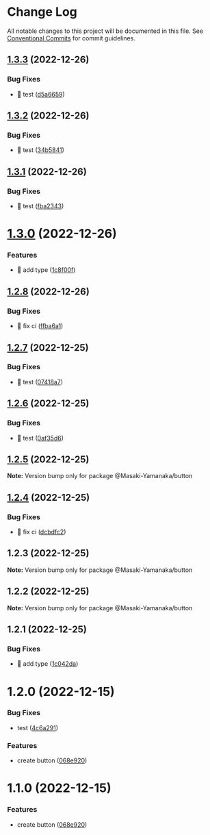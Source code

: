 # Change Log

All notable changes to this project will be documented in this file.
See [Conventional Commits](https://conventionalcommits.org) for commit guidelines.

## [1.3.3](https://github.com/Masaki-Yamanaka/template-component-library/compare/@Masaki-Yamanaka/button@1.3.2...@Masaki-Yamanaka/button@1.3.3) (2022-12-26)


### Bug Fixes

* 🐛 test ([d5a6659](https://github.com/Masaki-Yamanaka/template-component-library/commit/d5a66590044bc5987682f78e4539c75b55319b81))





## [1.3.2](https://github.com/Masaki-Yamanaka/template-component-library/compare/@Masaki-Yamanaka/button@1.3.1...@Masaki-Yamanaka/button@1.3.2) (2022-12-26)


### Bug Fixes

* 🐛 test ([34b5841](https://github.com/Masaki-Yamanaka/template-component-library/commit/34b58412e81486ae2e60411a2451ba74ce526100))





## [1.3.1](https://github.com/Masaki-Yamanaka/template-component-library/compare/@Masaki-Yamanaka/button@1.3.0...@Masaki-Yamanaka/button@1.3.1) (2022-12-26)


### Bug Fixes

* 🐛 test ([fba2343](https://github.com/Masaki-Yamanaka/template-component-library/commit/fba2343ca1324bd9031112e2b8e17ac74d4e8f7a))





# [1.3.0](https://github.com/Masaki-Yamanaka/template-component-library/compare/@Masaki-Yamanaka/button@1.2.8...@Masaki-Yamanaka/button@1.3.0) (2022-12-26)


### Features

* 🎸 add type ([1c8f00f](https://github.com/Masaki-Yamanaka/template-component-library/commit/1c8f00fe23325106895c25b5026af3b65ccafb7a))





## [1.2.8](https://github.com/Masaki-Yamanaka/template-component-library/compare/@Masaki-Yamanaka/button@1.2.7...@Masaki-Yamanaka/button@1.2.8) (2022-12-26)


### Bug Fixes

* 🐛 fix ci ([ffba6a1](https://github.com/Masaki-Yamanaka/template-component-library/commit/ffba6a19ad247bf0ad6702b3d442c8decee1ffca))





## [1.2.7](https://github.com/Masaki-Yamanaka/template-component-library/compare/@Masaki-Yamanaka/button@1.2.6...@Masaki-Yamanaka/button@1.2.7) (2022-12-25)


### Bug Fixes

* 🐛 test ([07418a7](https://github.com/Masaki-Yamanaka/template-component-library/commit/07418a77f17a277a06f3cf50a2abb8edc4365f90))





## [1.2.6](https://github.com/Masaki-Yamanaka/template-component-library/compare/@Masaki-Yamanaka/button@1.2.5...@Masaki-Yamanaka/button@1.2.6) (2022-12-25)


### Bug Fixes

* 🐛 test ([0af35d6](https://github.com/Masaki-Yamanaka/template-component-library/commit/0af35d6588d13ef8ea6abf9b65d5443644736e43))





## [1.2.5](https://github.com/Masaki-Yamanaka/template-component-library/compare/@Masaki-Yamanaka/button@1.2.4...@Masaki-Yamanaka/button@1.2.5) (2022-12-25)

**Note:** Version bump only for package @Masaki-Yamanaka/button





## [1.2.4](https://github.com/Masaki-Yamanaka/template-component-library/compare/@Masaki-Yamanaka/button@1.2.3...@Masaki-Yamanaka/button@1.2.4) (2022-12-25)


### Bug Fixes

* 🐛 fix ci ([dcbdfc2](https://github.com/Masaki-Yamanaka/template-component-library/commit/dcbdfc2e82d4d06a46d528a7e75a8c7e144c9b7a))





## 1.2.3 (2022-12-25)

**Note:** Version bump only for package @Masaki-Yamanaka/button





## 1.2.2 (2022-12-25)

**Note:** Version bump only for package @Masaki-Yamanaka/button





## 1.2.1 (2022-12-25)


### Bug Fixes

* 🐛 add type ([1c042da](https://github.com/Masaki-Yamanaka/template-component-library/commit/1c042da58c3aebb487407b41e6787be8db4c8926))





# 1.2.0 (2022-12-15)


### Bug Fixes

* test ([4c6a291](https://github.com/Masaki-Yamanaka/template-component-library/commit/4c6a2913ca4068ec93b3eafe21c603aab306c240))


### Features

* create button ([068e920](https://github.com/Masaki-Yamanaka/template-component-library/commit/068e9201d9bc17258740ea9b4e4e0b5d59084fca))





# 1.1.0 (2022-12-15)


### Features

* create button ([068e920](https://github.com/Masaki-Yamanaka/template-component-library/commit/068e9201d9bc17258740ea9b4e4e0b5d59084fca))
